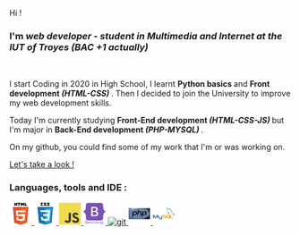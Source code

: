 Hi ! <br />
<h3> I'm <em>web developer </em> - <em> student in Multimedia and Internet at the IUT of Troyes (BAC +1 actually) </em></h3> <br />

I start Coding in 2020 in High School, I learnt <strong> Python basics </strong> and <strong> Front development <em> (HTML-CSS) </em></strong>. Then I decided to join the University to improve my web development skills. 

Today I'm currently studying <strong> Front-End development <em> (HTML-CSS-JS) </em></strong> but I'm major in <strong> Back-End development <em> (PHP-MYSQL) </em></strong>. 

On my github, you could find some of my work that I'm or was working on. <br />

<a href="https://github.com/jpayet?tab=repositories" alt="repositories"> Let's take a look ! </a>

<h3> Languages, tools and IDE :</h3> 
<a href="https://www.w3.org/html/" target="_blank"> 
 <img src="https://raw.githubusercontent.com/devicons/devicon/master/icons/html5/html5-original-wordmark.svg" alt="html5" width="40" height="40"/> 
</a> 
<a href="https://www.w3schools.com/css/" target="_blank"> 
 <img src="https://raw.githubusercontent.com/devicons/devicon/master/icons/css3/css3-original-wordmark.svg" alt="css3" width="40" height="40"/> 
</a> 
<a href="https://developer.mozilla.org/en-US/docs/Web/JavaScript" target="_blank"> 
 <img src="https://raw.githubusercontent.com/devicons/devicon/master/icons/javascript/javascript-original.svg" alt="javascript" width="40" height="40"/> 
</a> 
<a href="https://getbootstrap.com" target="_blank">
 <img src="https://raw.githubusercontent.com/devicons/devicon/master/icons/bootstrap/bootstrap-plain-wordmark.svg" alt="bootstrap" width="40" height="40"/> 
</a> 
<a href="https://git-scm.com/" target="_blank"> 
 <img src="https://www.vectorlogo.zone/logos/git-scm/git-scm-icon.svg" alt="git" width="40" height="40"/> 
</a> 
<a href="https://www.php.net" target="_blank">
 <img src="https://raw.githubusercontent.com/devicons/devicon/master/icons/php/php-original.svg" alt="php" width="40" height="40"/>
</a>
<a href="https://www.mysql.com/" target="_blank"> 
 <img src="https://raw.githubusercontent.com/devicons/devicon/master/icons/mysql/mysql-original-wordmark.svg" alt="mysql" width="40" height="40"/> 
</a> 






  
  
 
 
 
 
 


